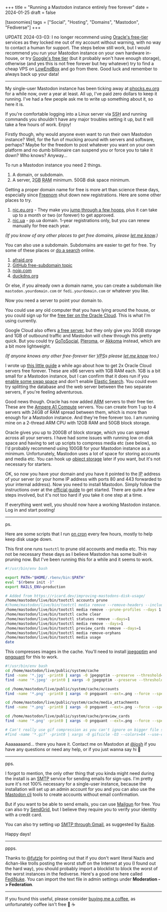 +++
title = "Running a Mastodon instance entirely free forever"
date = 2024-01-25
draft = false

[taxonomies]
tags = ["Social", "Hosting", "Domains", "Mastodon", "Fediverse"]
+++

UPDATE 2024-03-03: I no longer recommend using [Oracle's free-tier](https://www.oracle.com/cloud/free/) services as they locked me out of my account without warning, with no way to contact a human for support. The steps below still work, but I would recommend you run your Mastodon instance on your own hardware in-house, or try [Google's free tier](https://cloud.google.com/free/docs/free-cloud-features#compute) (but it probably won't have enough storage), otherwise (and yes this is not free forever but hey whatever) try to find a cheap VPS on [LowEndBox](https://lowendbox.com/) and go from there. Good luck and remember to always back up your data!

---

My single-user Mastodon instance has been ticking away at [phocks.eu.org](https://phocks.eu.org/about) for a while now, over a year at least. All up, I've paid zero dollars to keep it running. I've had a few people ask me to write up something about it, so here it is.

If you're comfortable logging into a Linux server via <abbr title="Secure Shell">SSH</abbr> and running commands you shouldn't have any major troubles setting it up, but it will take a few hours of work. Enjoy!

Firstly though, why would anyone even want to run their own Mastodon instance? Well, for the fun of mucking around with servers and software, perhaps? Maybe for the freedom to post whatever you want on your own platform and no dumb billionaire can suspend you or force you to take it down? Who knows? Anyway...

To run a Mastodon instance you need 2 things.

1. A domain, or subdomain.
2. A server, 2<abbr title="gigabytes">GB</abbr> <abbr title="Random Access Memory">RAM</abbr> minimum. 50GB disk space minimum.

Getting a proper domain name for free is more art than science these days, especially since [Freenom](https://www.freenom.com) shut down new registrations. Here are some other places to try.

1. [nic.eu.org](https://nic.eu.org) - They make you [jump through a few hoops](https://forum.infinityfree.com/t/how-to-get-a-free-eu-org-domain/88508), plus it can take up to a month or two (or forever) to get approved.
2. [nic.ua](https://nic.ua/en/domains/.pp.ua) - pp.ua domain. 1-year registrations only, but you can renew manually for free each year.

_(If you know of any other places to get free domains, please [let me know](/about).)_

You can also use a subdomain. Subdomains are easier to get for free. Try some of these places or [do a search](https://duckduckgo.com/?q=register+a+free+subdomain+with+dns&t=ffab&ia=web) online.

1. [afraid.org](https://freedns.afraid.org)
2. [GitHub free-subdomain topic](https://github.com/topics/free-subdomain)
3. [noip.com](https://www.noip.com)
4. [duckdns.org](https://www.duckdns.org)

Or else, if you already own a domain name, you can create a subdomain like `mastodon.yourdomain.com` or `fedi.yourdomain.com` or whatever you like.

Now you need a server to point your domain to.

You could use any old computer that you have lying around the house, or you could sign up for the [free tier on the Oracle Cloud](https://www.oracle.com/cloud/free/). This is what I'm using currently.

Google Cloud also offers [a free server](https://cloud.google.com/free/docs/free-cloud-features#compute), but they only give you 30GB storage and 1GB of outbound traffic and Mastodon will chew through this pretty quick. But you could try [GoToSocial](https://gotosocial.org/), [Pleroma](https://pleroma.social/), or [Akkoma](https://akkoma.social/) instead, which are a bit more lightweight.

_(If anyone knows any other free-forever tier <abbr title="Virtual Private Server">VPS</abbr>s please [let me know](/about) too.)_

I wrote up [this little guide](https://phocks.github.io/how-to-get-2x-oracle-cloud-servers-free-forever.html) a while ago about how to get 2x Oracle Cloud servers free forever. These are x86 servers with 1GB RAM each. 1GB is a bit small for a Mastodon instance, but I can confirm that it does run if you [enable some swap space](https://www.digitalocean.com/community/tutorials/how-to-add-swap-space-on-ubuntu-20-04) and don't enable [Elastic Search](https://docs.joinmastodon.org/admin/elasticsearch/). You could even try splitting the database and the web server between the two separate servers, if you're feeling adventurous.

Good news though. Oracle has now added <abbr title="Advanced RISC Machines">ARM</abbr> servers to their free tier. These are the [Ampere A1 Compute](https://www.oracle.com/cloud/compute/arm/) servers. You can create from 1 up to 4 servers with 24GB of RAM spread between them, which is more than enough for a Mastodon instance. And they're free forever too. I am running mine on a 2-thread ARM CPU with 12GB RAM and 50GB block storage.

Oracle gives you up to 200GB of block storage, which you can spread across all your servers. I have had some issues with running low on disk space and having to set up scripts to compress media etc (see below), so I'd probably recommend using 100GB for your Mastodon instance as a minimum. Unfortunately, Mastodon uses a lot of space for storing accounts and media etc. You can hook up [object storage](https://docs.joinmastodon.org/admin/optional/object-storage/) later if you want, but it's not necessary for starters.

OK, so now you have your domain and you have it pointed to the <abbr title="Internet Protocol">IP</abbr> address of your server (or your home IP address with ports 80 and 443 forwarded to your internal address). Now you need to install Mastodon. Simply follow the instructions over at the [official guide](https://docs.joinmastodon.org/user/run-your-own/) to get started. There are quite a few steps involved, but it's not too hard if you take it one step at a time.

If everything went well, you should now have a working Mastodon instance. Log in and start posting!

---

ps.

Here are some scripts that I run [on cron](https://askubuntu.com/questions/2368/how-do-i-set-up-a-cron-jobhttps://askubuntu.com/questions/2368/how-do-i-set-up-a-cron-job) every few hours, mostly to help keep disk usage down.

This first one runs `tootctl` to prune old accounts and media etc. This may not be necessary these days as I believe Mastodon has some built-in pruning now. But I've been running this for a while and it seems to work.

```bash
#!/usr/bin/env bash

export PATH="$HOME/.rbenv/bin:$PATH"
eval "$(rbenv init -)"
export RAILS_ENV=production

# Added from https://ricard.dev/improving-mastodons-disk-usage/
/home/mastodon/live/bin/tootctl accounts prune
#/home/mastodon/live/bin/tootctl media remove --remove-headers --include-follows --days 1
/home/mastodon/live/bin/tootctl media remove --prune-profiles --days 1
/home/mastodon/live/bin/tootctl cache clear
/home/mastodon/live/bin/tootctl statuses remove --days=1
/home/mastodon/live/bin/tootctl media remove --days=1
/home/mastodon/live/bin/tootctl preview_cards remove --days=1
/home/mastodon/live/bin/tootctl media remove-orphans
/home/mastodon/live/bin/tootctl media usage
date
```

This compresses images in the cache. You'll need to install [jpegoptim](https://lindevs.com/install-jpegoptim-on-ubuntu/) and [pngquant](https://pngquant.org) for this to work.

```bash
#!/usr/bin/env bash
cd /home/mastodon/live/public/system/cache
find -name '*.jpg' -print0 | xargs -0 jpegoptim --preserve --threshold=1 --max=45
find -name '*.jpeg' -print0 | xargs -0 jpegoptim --preserve --threshold=1 --max=45

cd /home/mastodon/live/public/system/cache/accounts
find -name '*.png' -print0 | xargs -0 pngquant --ext=.png --force --speed 10 --quality 45-50 --skip-if-larger

cd /home/mastodon/live/public/system/cache/media_attachments
find -name '*.png' -print0 | xargs -0 pngquant --ext=.png --force --speed 10 --quality 45-50 --skip-if-larger

cd /home/mastodon/live/public/system/cache/preview_cards
find -name '*.png' -print0 | xargs -0 pngquant --ext=.png --force --speed 10 --quality 45-50 --skip-if-larger

# Can't really use gif compression as you can't ignore on bigger file size etc
#find -name '*.gif' -print0 | xargs -0 gifsicle -O3 --colors=64 --use-col=web --lossy=100 --batch
```

Aaaaaaaand... there you have it. Contact me on Mastodon at [@josh](https://phocks.eu.org/@josh) if you have any questions or need any help, or if you just wanna say hi 👋

---

pps.

I forgot to mention, the only other thing that you kinda might need during the install is an <abbr title="Simple Mail Transfer Protocol">SMTP</abbr> service for sending emails for sign-ups. I'm pretty sure it's not 100% necessary for a single-user instance, because the installation will set up an admin account for you and you can also use the [Mastodon cli](https://docs.joinmastodon.org/admin/tootctl/) tools to create accounts without email confirmation.

But if you want to be able to send emails, you can use [Mailgun](https://www.mailgun.com) for free. You can also try [SendGrid](https://sendgrid.com), but I believe they require you to verify your identity with a credit card.

You can also try setting up [SMTP through Gmail](https://kinsta.com/blog/gmail-smtp-server/), as suggested by [KuJoe](https://mindly.social/@KuJoe/111819333521765387).

Happy days!

---

ppps.

Thanks to [@futzle](https://old.mermaid.town/@futzle/111816078208038636) for pointing out that if you don't want literal Nazis and 4chan-like trolls posting the worst stuff on the Internet at you (I found out the hard way), you should probably import a blocklist to block the worst of the worst instances in the fediverse. Here's a good one here called [FediNuke](https://seirdy.one/posts/2023/05/02/fediverse-blocklists/). You can import the text file in admin settings under **Moderation -> Federation**.

---

If you found this useful, please consider [buying me a coffee](https://ko-fi.com/phocks), as unfortunately coffee isn't free 🥲 ☕
